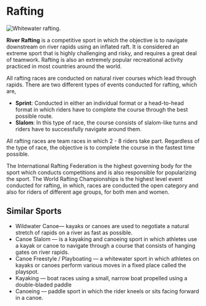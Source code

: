 
# Rafting
![Whitewater rafting.](https://www.topendsports.com/sport/images/rafting-whitewater.jpg)


**River Rafting**  is a competitive sport in which the objective is to navigate downstream on river rapids using an inflated raft. It is considered an extreme sport that is highly challenging and risky, and requires a great deal of teamwork. Rafting is also an extremely popular recreational activity practiced in most countries around the world.

All rafting races are conducted on natural river courses which lead through rapids. There are two different types of events conducted for rafting, which are,

-   **Sprint**: Conducted in either an individual format or a head-to-head format in which riders have to complete the course through the best possible route.
-   **Slalom**: In this type of race, the course consists of slalom-like turns and riders have to successfully navigate around them.


All rafting races are team races in which 2 - 8 riders take part. Regardless of the type of race, the objective is to complete the course in the fastest time possible.

The International Rafting Federation is the highest governing body for the sport which conducts competitions and is also responsible for popularizing the sport. The World Rafting Championships is the highest level event conducted for rafting, in which, races are conducted the open category and also for riders of different age groups, for both men and women.


## Similar Sports

-   Wildwater Canoe— kayaks or canoes are used to negotiate a natural stretch of rapids on a river as fast as possible.
-   Canoe Slalom — is a kayaking and canoeing sport in which athletes use a kayak or canoe to navigate through a course that consists of hanging gates on river rapids.
-   Canoe Freestyle / Playboating  — a whitewater sport in which athletes on kayaks or canoes perform various moves in a fixed place called the playspot.
-   Kayaking — boat races using a small, narrow boat propelled using a double-bladed paddle
-   Canoeing  — paddle sport in which the rider kneels or sits facing forward in a canoe.



